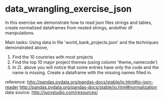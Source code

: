 # data_wrangling_exercise_json

In this exercise we demonstrate how to read json files strings and tables, create normalized dataframes from nested strings, andother df manipulations.

Main tasks: 
Using data in file 'world_bank_projects.json' and the techniques demonstrated above,

1) Find the 10 countries with most projects
2) Find the top 10 major project themes (using column 'theme_namecode')
3) In 2). above you will notice that some entries have only the code and the name is missing. Create a dataframe with the missing names filled in.

reference: http://pandas.pydata.org/pandas-docs/stable/io.html#io-json-reader
           http://pandas.pydata.org/pandas-docs/stable/io.html#normalization
data source: http://jsonstudio.com/resources/
